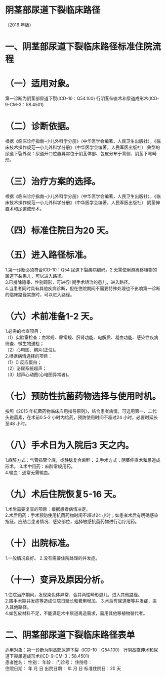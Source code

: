 # 阴茎部尿道下裂临床路径  
（2016 年版）  
# 一、阴茎部尿道下裂临床路径标准住院流程  
# （一）适用对象。  
第一诊断为阴茎部尿道下裂(ICD-10：Q54.100) 行阴茎伸直术和尿道成形术(ICD-9-CM-3：58.4501)  
# （二）诊断依据。  
根据《临床诊疗指南-小儿外科学分册》（中华医学会编著，人民卫生出版社），《临床技术操作规范—小儿外科学分册》（中华医学会编著，人民军医出版社） 典型的尿道下裂外观：尿道开口位置异常位于阴茎体部、包皮分布于背侧、阴茎下弯畸形。  
# （三）治疗方案的选择。  
根据《临床诊疗指南-小儿外科学分册》（中华医学会编著，人民卫生出版社），《临床技术操作规范—小儿外科学分册》（中华医学会编著，人民军医出版社） 阴茎伸直术和尿道成形术。  
# （四）标准住院日为20 天。  
# （五）进入路径标准。  
1.第一诊断必须符合ICD-10：Q54 尿道下裂疾病编码。2.无需使用游离移植物的尿道下裂患儿，可以进入路径。  
3.已排除隐睾、性别畸形，可进行I 期手术矫治的患儿，进入路径。  
4.当患者同时具有其他疾病诊断，但在住院期间不需要特殊处理也不影响第一诊断的临床路径实施时，可以进入路径。  
# （六）术前准备1-2 天。  
1.必需的检查项目：  
（1）实验室检查：血常规、尿常规、肝肾功能、电解质、凝血功能、感染性疾病筛查、微生物送检；  
（2）心电图、胸片(正位)。  
2.根据病情选择的项目：  
（1）C 反应蛋白；  
（2）泌尿系统超声；  
（3）超声心动图(心电图异常者)。  
# （七）预防性抗菌药物选择与使用时机。  
按照《2015 年抗菌药物临床应用指导原则》，结合患者病情，可选用第一、二代头孢菌素，在术前0.5-2 小时内给药，预防使用时间不超过24 小时，必要时延长至48 小时。  
# （八）手术日为入院后3 天之内。  
1.麻醉方式：气管插管全麻，或静脉复合麻醉； 2.手术方式：阴茎伸直术和尿道成形术。 3.术中用药：麻醉常规用药。  
4.输血：通常无需输血。  
# （九）术后住院恢复5-16 天。  
1.术后需要复查的项目：根据患者病情决定。  
2.术后用药：手术预防使用抗菌药物时间不超过24 小时；如患者术后有明确感染指征，应结合患者情况、感染部位，选择敏感抗菌药物进行治疗用药。  
# （十）出院标准。  
1.一般情况良好。 2.没有需要住院处理的并发症。  
# （十一）变异及原因分析。  
1.住院治疗期间，发现染色体异常，合并两性畸形患儿，进入其他路径。  
2.围手术期并发症等造成住院日延长和费用增加。 3.术后有尿道瘘等并发症，进入其他路径。  
4.如包皮材料不足，不能满足术中尿道再造需求，需用其他移植物替代者。  
# 二、阴茎部尿道下裂临床路径表单  
适用对象：第一诊断为阴茎部尿道下裂（ICD-10：Q54.100） 行阴茎直伸术和尿道下裂尿道成形术(ICD-9-CM-3：58.4501)  
患者姓名：   性别：  年龄：  门诊号：     住院号：  
住院日期： 年  月  日        出院日期：  年  月  日      标准住院日：20 天  

